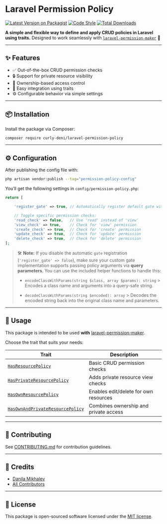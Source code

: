 # Laravel Permission Policy

[![Latest Version on Packagist](https://img.shields.io/packagist/v/curly-deni/laravel-permission-policy.svg?style=flat-square)](https://packagist.org/packages/curly-deni/laravel-permission-policy)
[![Code Style](https://img.shields.io/github/actions/workflow/status/curly-deni/laravel-permission-policy/fix-php-code-style-issues.yml?branch=main\&label=code%20style\&style=flat-square)](https://github.com/curly-deni/laravel-permission-policy/actions?query=workflow%3A%22Fix+PHP+code+style+issues%22+branch%3Amain)
[![Total Downloads](https://img.shields.io/packagist/dt/curly-deni/laravel-permission-policy.svg?style=flat-square)](https://packagist.org/packages/curly-deni/laravel-permission-policy)

**A simple and flexible way to define and apply CRUD policies in Laravel using traits.**
Designed to work seamlessly with [`laravel-permission-maker`](https://github.com/curly-deni/laravel-permission-maker) 🎯

---

## ✨ Features

* ✅ Out-of-the-box CRUD permission checks
* 🔒 Support for private resource visibility
* 👤 Ownership-based access control
* 🧩 Easy integration using traits
* ⚙️ Configurable behavior via simple settings

---

## 📦 Installation

Install the package via Composer:

```bash
composer require curly-deni/laravel-permission-policy
```

---

## ⚙️ Configuration

After publishing the config file with:

```bash
php artisan vendor:publish --tag="permission-policy-config"
```

You’ll get the following settings in `config/permission-policy.php`:

```php
return [

    'register_gate' => true, // Automatically register default gate with policy bindings

    // Toggle specific permission checks:
    'read_check' => false,   // Use 'read' instead of 'view'
    'view_check' => true,    // Check for 'view' permission
    'create_check' => true,  // Check for 'create' permission
    'update_check' => true,  // Check for 'update' permission
    'delete_check' => true,  // Check for 'delete' permission
];
```

> 🛠️ **Note:** If you disable the automatic `gate` registration (`'register_gate' => false`), make sure your custom gate implementation supports passing policy arguments via **query parameters**.
> You can use the included helper functions to handle this:
>
> * `encodeClassWithParams(string $class, array $params): string`
    >   Encodes a class name and arguments into a query-safe string.
>
> * `decodeClassWithParams(string $encoded): array`
    >   Decodes the encoded string back into the original class name and parameters.

---

## 🚀 Usage

This package is intended to be used **with** [laravel-permission-maker](https://github.com/curly-deni/laravel-permission-maker).

Choose the trait that suits your needs:

| Trait                                                                             | Description                           |
| --------------------------------------------------------------------------------- | ------------------------------------- |
| [`HasResourcePolicy`](src/Traits/HasResourcePolicy.php)                           | Basic CRUD permission checks          |
| [`HasPrivateResourcePolicy`](src/Traits/HasPrivateResourcePolicy.php)             | Adds private resource view checks     |
| [`HasOwnResourcePolicy`](src/Traits/HasOwnResourcePolicy.php)                     | Enables edit/delete for own resources |
| [`HasOwnAndPrivateResourcePolicy`](src/Traits/HasOwnAndPrivateResourcePolicy.php) | Combines ownership and private access |

---

## 🤝 Contributing

See [CONTRIBUTING.md](CONTRIBUTING.md) for contribution guidelines.

---

## 🙌 Credits

* [Danila Mikhalev](https://github.com/curly-deni)
* [All Contributors](../../contributors)

---

## 📄 License

This package is open-sourced software licensed under the [MIT license](LICENSE.md).
